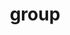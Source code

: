 ---
layout: profiles
permalink: /group/
title: group
description: 
nav: true
dropdown: true
nav_order: 6
children:
    - title: Dr. Romila Pradhan
      permalink: /romila/
    - title: Members
      permalink: /group/

profiles:
  # if you want to include more than one profile, just replicate the following block
  # and create one content file for each profile inside _pages/
  - align: right
    image: PradhanRomila-Dec2022.jpg
    content: about_romila.md
    image_circular: true # crops the image to make it circular
    more_info: >
    
  - align: left
    image: ambarish.jpg
    content: about_ambarish.md
    image_circular: true # crops the image to make it circular
    more_info: >

  - align: left
    image: jahid.jpg
    content: about_jahid.md
    image_circular: true # crops the image to make it circular
    more_info: >

  - align: left
    image: shashank.jpg
    content: about_shashank.md
    image_circular: true # crops the image to make it circular
    more_info: >
  
  - align: left
    image: tejendra.jpg
    content: about_tejendra.md
    image_circular: true # crops the image to make it circular
    more_info: >

  - align: left
    image: no_pic.jpg
    content: about_omkar.md
    image_circular: true # crops the image to make it circular
    more_info: >

  - align: left
    image: no_pic.jpg
    content: about_ananya.md
    image_circular: true # crops the image to make it circular
    more_info: >

  - align: left
    content: about_collaborators.md
    more_info: >

---